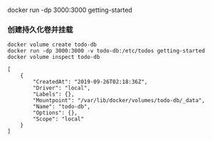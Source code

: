 ### 
docker run -dp 3000:3000 getting-started


### 创建持久化卷并挂载

```
docker volume create todo-db
docker run -dp 3000:3000 -v todo-db:/etc/todos getting-started
docker volume inspect todo-db

[
    {
        "CreatedAt": "2019-09-26T02:18:36Z",
        "Driver": "local",
        "Labels": {},
        "Mountpoint": "/var/lib/docker/volumes/todo-db/_data",
        "Name": "todo-db",
        "Options": {},
        "Scope": "local"
    }
]
```
